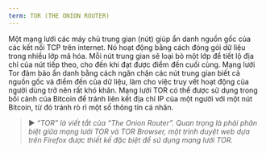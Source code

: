 ```yaml
---
term: TOR (THE ONION ROUTER)
---
```


Một mạng lưới các máy chủ trung gian (nút) giúp ẩn danh nguồn gốc của các kết nối TCP trên internet. Nó hoạt động bằng cách đóng gói dữ liệu trong nhiều lớp mã hóa. Mỗi nút trung gian sẽ loại bỏ một lớp để tiết lộ địa chỉ của nút tiếp theo, cho đến khi đạt được điểm đến cuối cùng. Mạng lưới Tor đảm bảo ẩn danh bằng cách ngăn chặn các nút trung gian biết cả nguồn gốc và điểm đến của dữ liệu, làm cho việc truy vết hoạt động của người dùng trở nên rất khó khăn. Mạng lưới TOR có thể được sử dụng trong bối cảnh của Bitcoin để tránh liên kết địa chỉ IP của một người với một nút Bitcoin, từ đó tránh rò rỉ một số thông tin cá nhân.

> ► *“TOR” là viết tắt của “The Onion Router”. Quan trọng là phải phân biệt giữa mạng lưới TOR và TOR Browser, một trình duyệt web dựa trên Firefox được thiết kế đặc biệt để sử dụng mạng lưới TOR.*